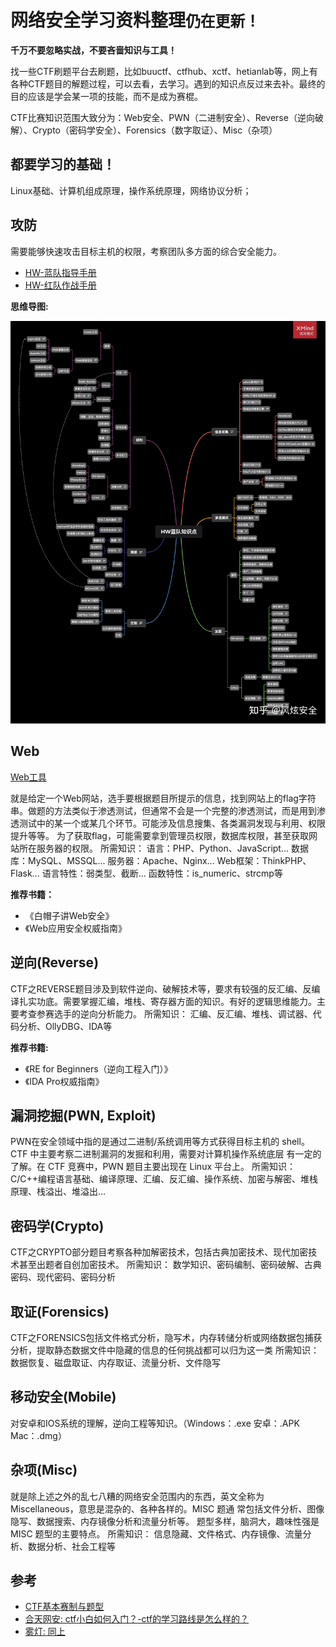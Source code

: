 # 网络安全学习资料整理`仍在更新！`

**千万不要忽略实战，不要吝啬知识与工具！**

找一些CTF刷题平台去刷题，比如buuctf、ctfhub、xctf、hetianlab等，网上有各种CTF题目的解题过程，可以去看，去学习。遇到的知识点反过来去补。最终的目的应该是学会某一项的技能，而不是成为赛棍。

CTF比赛知识范围大致分为：Web安全、PWN（二进制安全）、Reverse（逆向破解）、Crypto（密码学安全）、Forensics（数字取证）、Misc（杂项）

## 都要学习的基础！

Linux基础、计算机组成原理，操作系统原理，网络协议分析；

## 攻防

需要能够快速攻击目标主机的权限，考察团队多方面的综合安全能力。

+ [HW-蓝队指导手册](https://zhuanlan.zhihu.com/p/363887711)
+ [HW-红队作战手册](https://zhuanlan.zhihu.com/p/148954500)

**思维导图:**

![攻击方入门](./images/hw-blue-mind.jpg)

## Web

[Web工具](./Web/tools.md)

就是给定一个Web网站，选手要根据题目所提示的信息，找到网站上的flag字符串。做题的方法类似于渗透测试，但通常不会是一个完整的渗透测试，而是用到渗透测试中的某一个或某几个环节。可能涉及信息搜集、各类漏洞发现与利用、权限提升等等。 为了获取flag，可能需要拿到管理员权限，数据库权限，甚至获取网站所在服务器的权限。 所需知识： 语言：PHP、Python、JavaScript... 数据库：MySQL、MSSQL... 服务器：Apache、Nginx... Web框架：ThinkPHP、Flask... 语言特性：弱类型、截断... 函数特性：is_numeric、strcmp等


**推荐书籍：**

+ 《白帽子讲Web安全》
+ 《Web应用安全权威指南》


## 逆向(Reverse)

CTF之REVERSE题目涉及到软件逆向、破解技术等，要求有较强的反汇编、反编译扎实功底。需要掌握汇编，堆栈、寄存器方面的知识。有好的逻辑思维能力。主要考查参赛选手的逆向分析能力。 所需知识： 汇编、反汇编、堆栈、调试器、代码分析、OllyDBG、IDA等

**推荐书籍:**

+ 《RE for Beginners（逆向工程入门）》
+ 《IDA Pro权威指南》

## 漏洞挖掘(PWN, Exploit)

PWN在安全领域中指的是通过二进制/系统调用等方式获得目标主机的 shell。CTF 中主要考察二进制漏洞的发掘和利用，需要对计算机操作系统底层 有一定的了解。在 CTF 竞赛中，PWN 题目主要出现在 Linux 平台上。 所需知识： C/C++编程语言基础、编译原理、汇编、反汇编、操作系统、加密与解密、堆栈原理、栈溢出、堆溢出...

## 密码学(Crypto)

CTF之CRYPTO部分题目考察各种加解密技术，包括古典加密技术、现代加密技术甚至出题者自创加密技术。 所需知识： 数学知识、密码编制、密码破解、古典密码、现代密码、密码分析

## 取证(Forensics)

CTF之FORENSICS包括文件格式分析，隐写术，内存转储分析或网络数据包捕获分析，提取静态数据文件中隐藏的信息的任何挑战都可以归为这一类 所需知识： 数据恢复、磁盘取证、内存取证、流量分析、文件隐写

## 移动安全(Mobile)

对安卓和IOS系统的理解，逆向工程等知识。（Windows：.exe     安卓：.APK     Mac：.dmg）

## 杂项(Misc)

就是除上述之外的乱七八糟的网络安全范围内的东西，英文全称为 Miscellaneous，意思是混杂的、各种各样的。MISC 题通 常包括文件分析、图像隐写、数据搜索、内存镜像分析和流量分析等。 题型多样，脑洞大，趣味性强是 MISC 题型的主要特点。 所需知识： 信息隐藏、文件格式、内存镜像、流量分析、数据分析、社会工程等

## 参考

+ [CTF基本赛制与题型](https://www.cnblogs.com/hsp1269/p/13832943.html)
+ [合天网安: ctf小白如何入门？-ctf的学习路线是怎么样的？](https://www.zhihu.com/question/454611713/answer/2416102673)
+ [雾灯: 同上](https://www.zhihu.com/question/454611713/answer/1835040291)